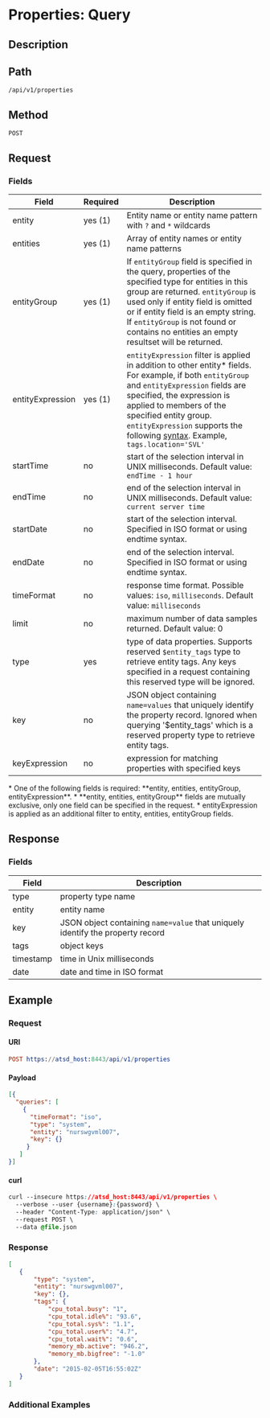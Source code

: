 # Properties: Query
## Description 
## Path
```
/api/v1/properties
```
## Method
```
POST 
```
## Request
### Fields

| **Field**  | **Required** | **Description**  |
|---|---|---|
| entity    | yes (1)         | Entity name or entity name pattern with `?` and `*` wildcards|
| entities | yes (1) | Array of entity names or entity name patterns |
| entityGroup | yes (1) | If `entityGroup` field is specified in the query, properties of the specified type for entities in this group are returned. `entityGroup` is used only if entity field is omitted or if entity field is an empty string. If `entityGroup` is not found or contains no entities an empty resultset will be returned. |
| entityExpression | yes (1) | `entityExpression` filter is applied in addition to other entity* fields. For example, if both `entityGroup` and `entityExpression` fields are specified, the expression is applied to members of the specified entity group. `entityExpression` supports the following [syntax](/rule-engine/functions.md). Example, `tags.location='SVL'`  |
| startTime | no           |   start of the selection interval in UNIX milliseconds. Default value: `endTime - 1 hour` |
| endTime   | no           | end of the selection interval in UNIX milliseconds. Default value: `current server time` | 
|startDate|	no|	start of the selection interval. Specified in ISO format or using endtime syntax.|
|endDate|	no|	end of the selection interval. Specified in ISO format or using endtime syntax.|
|timeFormat|	no|	response time format. Possible values: `iso`, `milliseconds`. Default value: `milliseconds`|
| limit     | no           | maximum number of data samples returned. Default value: 0   | 
| type      | yes          | type of data properties. Supports reserved `$entity_tags` type to retrieve entity tags. Any keys specified in a request containing this reserved type will be ignored.  |
| key      | no           | JSON object containing `name=values` that uniquely identify the property record. Ignored when querying '$entity_tags' which is a reserved property type to retrieve entity tags. |
| keyExpression | no | expression for matching properties with specified keys |

<aside class="notice">
* One of the following fields is required: **entity, entities, entityGroup, entityExpression**. 
* **entity, entities, entityGroup** fields are mutually exclusive, only one field can be specified in the request. 
* entityExpression is applied as an additional filter to entity, entities, entityGroup fields.
</aside>

## Response 
### Fields
| **Field**  | **Description**  |
|---|---|
| type | property type name |
| entity | entity name |
| key | JSON object containing `name=value` that uniquely identify the property record |
| tags | object keys |
| timestamp | time in Unix milliseconds |
| date | date and time in ISO format |

## Example
### Request
#### URI
```elm
POST https://atsd_host:8443/api/v1/properties
```
#### Payload
```json
[{
  "queries": [
    {
      "timeFormat": "iso",
      "type": "system",
      "entity": "nurswgvml007",
      "key": {}
     }
   ]
}]
```
#### curl
```css
curl --insecure https://atsd_host:8443/api/v1/properties \
  --verbose --user {username}:{password} \
  --header "Content-Type: application/json" \
  --request POST \
  --data @file.json
```

### Response

```json
[
   {
       "type": "system",
       "entity": "nurswgvml007",
       "key": {},
       "tags": {
           "cpu_total.busy": "1",
           "cpu_total.idle%": "93.6",
           "cpu_total.sys%": "1.1",
           "cpu_total.user%": "4.7",
           "cpu_total.wait%": "0.6",
           "memory_mb.active": "946.2",
           "memory_mb.bigfree": "-1.0"
       },
       "date": "2015-02-05T16:55:02Z"
   }
]
```


### Additional Examples








